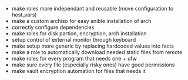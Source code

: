 - make roles more independant and reusable (move configuration to host_vars)
- make a custom archiso for easy anible installation of arch
- correctly configure dependencies
- make roles for disk partion, encryption, arch installation
- setup control of external monitor through keyboard
- make setup more generic by replacing hardcoded values into facts
- make a role to automatically download needed static files from remote
- make roles for every program that needs one + ufw
- make sure every file (especially risky ones) have good permissions
- make vault encryption automation for files that needs it

